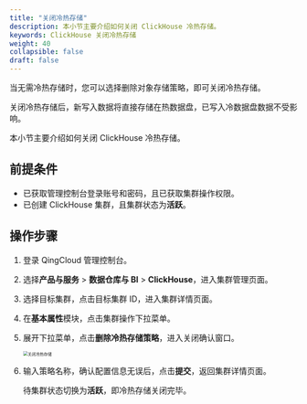 ```yaml
---
title: "关闭冷热存储"
description: 本小节主要介绍如何关闭 ClickHouse 冷热存储。 
keywords: ClickHouse 关闭冷热存储
weight: 40
collapsible: false
draft: false
---
```



当无需冷热存储时，您可以选择删除对象存储策略，即可关闭冷热存储。

关闭冷热存储后，新写入数据将直接存储在热数据盘，已写入冷数据盘数据不受影响。

本小节主要介绍如何关闭 ClickHouse 冷热存储。

## 前提条件

- 已获取管理控制台登录账号和密码，且已获取集群操作权限。
- 已创建 ClickHouse 集群，且集群状态为**活跃**。

## 操作步骤

1. 登录 QingCloud 管理控制台。
2. 选择**产品与服务** > **数据仓库与 BI** > **ClickHouse**，进入集群管理页面。
3. 选择目标集群，点击目标集群 ID，进入集群详情页面。
4. 在**基本属性**模块，点击集群操作下拉菜单。
5. 展开下拉菜单，点击**删除冷热存储策略**，进入关闭确认窗口。

   <img src="../../../_images/off_bucket_policy.png" alt="关闭冷热存储" style="zoom:50%;" />

6. 输入策略名称，确认配置信息无误后，点击**提交**，返回集群详情页面。

   待集群状态切换为**活跃**，即冷热存储关闭完毕。
